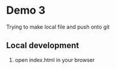 # Demo 3

Trying to make local file and push onto git

## Local development

1. open index.html in your browser
